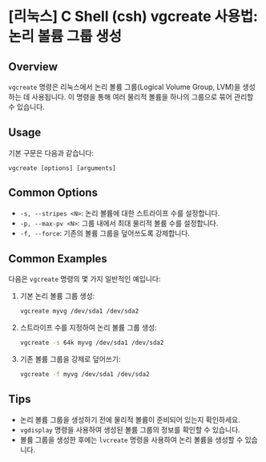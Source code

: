 # [리눅스] C Shell (csh) vgcreate 사용법: 논리 볼륨 그룹 생성

## Overview
`vgcreate` 명령은 리눅스에서 논리 볼륨 그룹(Logical Volume Group, LVM)을 생성하는 데 사용됩니다. 이 명령을 통해 여러 물리적 볼륨을 하나의 그룹으로 묶어 관리할 수 있습니다.

## Usage
기본 구문은 다음과 같습니다:
```
vgcreate [options] [arguments]
```

## Common Options
- `-s, --stripes <N>`: 논리 볼륨에 대한 스트라이프 수를 설정합니다.
- `-p, --max-pv <N>`: 그룹 내에서 최대 물리적 볼륨 수를 설정합니다.
- `-f, --force`: 기존의 볼륨 그룹을 덮어쓰도록 강제합니다.

## Common Examples
다음은 `vgcreate` 명령의 몇 가지 일반적인 예입니다:

1. 기본 논리 볼륨 그룹 생성:
   ```bash
   vgcreate myvg /dev/sda1 /dev/sda2
   ```

2. 스트라이프 수를 지정하여 논리 볼륨 그룹 생성:
   ```bash
   vgcreate -s 64k myvg /dev/sda1 /dev/sda2
   ```

3. 기존 볼륨 그룹을 강제로 덮어쓰기:
   ```bash
   vgcreate -f myvg /dev/sda1 /dev/sda2
   ```

## Tips
- 논리 볼륨 그룹을 생성하기 전에 물리적 볼륨이 준비되어 있는지 확인하세요.
- `vgdisplay` 명령을 사용하여 생성된 볼륨 그룹의 정보를 확인할 수 있습니다.
- 볼륨 그룹을 생성한 후에는 `lvcreate` 명령을 사용하여 논리 볼륨을 생성할 수 있습니다.
